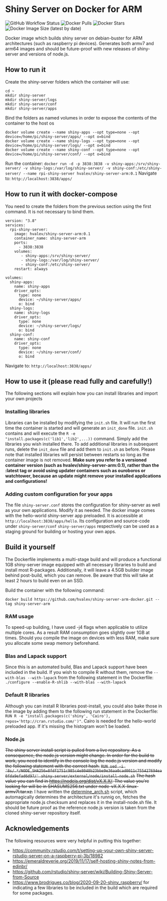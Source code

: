 # Shiny Server on Docker for ARM

![GitHub Workflow Status](https://img.shields.io/github/workflow/status/hvalev/shiny-server-arm-docker/ci)
![Docker Pulls](https://img.shields.io/docker/pulls/hvalev/shiny-server-arm)
![Docker Stars](https://img.shields.io/docker/stars/hvalev/shiny-server-arm)
![Docker Image Size (latest by date)](https://img.shields.io/docker/image-size/hvalev/shiny-server-arm)

Docker image which builds shiny server on debian-buster for ARM architectures (such as raspberry pi devices). Generates both armv7 and arm64 images and should be future-proof with new releases of shiny-server and versions of node.js.

## How to run it
Create the shiny-server folders which the container will use:
```
cd ~
mkdir shiny-server
mkdir shiny-server/logs
mkdir shiny-server/conf
mkdir shiny-server/apps
```
Bind the folders as named volumes in order to expose the contents of the container to the host os
```
docker volume create --name shiny-apps --opt type=none --opt device=/home/pi/shiny-server/apps/ --opt o=bind
docker volume create --name shiny-logs --opt type=none --opt device=/home/pi/shiny-server/logs/ --opt o=bind
docker volume create --name shiny-conf --opt type=none --opt device=/home/pi/shiny-server/conf/ --opt o=bind
```
Run the container:
```docker run -d -p 3838:3838 -v shiny-apps:/srv/shiny-server/ -v shiny-logs:/var/log/shiny-server/ -v shiny-conf:/etc/shiny-server/ --name rpi-shiny-server hvalev/shiny-server-arm:0.1```
Navigate to:
```http://localhost:3838/apps/```

## How to run it with docker-compose
You need to create the folders from the previous section using the first command. It is not necessary to bind them.
```
version: "3.8"
services:
  rpi-shiny-server:
    image: hvalev/shiny-server-arm:0.1
    container_name: shiny-server-arm
    ports:
      - 3838:3838
    volumes:
       - shiny-apps:/srv/shiny-server/
       - shiny-logs:/var/log/shiny-server/
       - shiny-conf:/etc/shiny-server/
    restart: always

volumes:
  shiny-apps:
    name: shiny-apps
    driver_opts:
      type: none
      device: ~/shiny-server/apps/
      o: bind
  shiny-logs:
    name: shiny-logs
    driver_opts:
      type: none
      device: ~/shiny-server/logs/
      o: bind
  shiny-conf:
    name: shiny-conf
    driver_opts:
      type: none
      device: ~/shiny-server/conf/
      o: bind
```
Navigate to:
```http://localhost:3838/apps/```

## How to use it (please read fully and carefully!)
The following sections will explain how you can install libraries and import your own projects

### Installing libraries
Libraries can be installed by modifying the ```init.sh``` file. It will run the first time the container is started and will generate an ```init_done``` file. ```init.sh``` contains and will execute the ```R -e "install.packages(c('lib1','lib2',...))``` command. Simply add the libraries you wish installed there. To add additional libraries in subsequent runs, delete the ```init_done``` file and add them to ```init.sh``` as before. Please note that installed libraries will persist between restarts so long as the container image is not removed. **Make sure you refer to a versioned container version (such as hvalev/shiny-server-arm:0.1), rather than the :latest tag or avoid using updater containers such as ouroboros or watchtower, because an update might remove your installed applications and configurations!**

### Adding custom configuration for your apps
The file ```shiny-server.conf``` stores the configuration for shiny-server as well as your own applications. Modify it as needed. The docker image comes with the hello-world shiny-server app preloaded. It is accessible at ```http://localhost:3838/apps/hello```. Its configuration and source-code under ```shiny-server/conf``` ```shiny-server/apps``` respectively can be used as a staging ground for building or hosting your own apps.

## Build it yourself
The Dockerfile implements a multi-stage build and will produce a functional 1GB shiny-server image equipped with all necessary libraries to build and install most R-packages. Additionally, it will leave a 4.5GB builder image behind post-build, which you can remove. Be aware that this will take at least 2 hours to build even on an SSD.

Build the container with the following command:
```
docker build https://github.com/hvalev/shiny-server-arm-docker.git --tag shiny-server-arm
```

### RAM usage
To speed-up building, I have used -j4 flags when applicable to utilize multiple cores. As a result RAM consumption goes slightly over 1GB at times. Should you compile the image on devices with less RAM, make sure you allocate some swap memory beforehand.

### Blas and Lapack support
Since this is an automated build, Blas and Lapack support have been included in the build.
If you wish to compile R without them, remove the ```--with-blas --with-lapack``` from the following statement in the Dockerfile: ```./configure --enable-R-shlib --with-blas --with-lapack```

### Default R libraries
Although you can install R libraries post-install, you could also bake those in the image by adding them to the following run statement in the Dockerfile:
```RUN R -e "install.packages(c('shiny', 'Cairo'), repos='http://cran.rstudio.com/')"```.
Cairo is needed for the hello-world preloaded app. If it's missing the histogram won't be loaded.

### Node.js
~~The shiny server install script is pulled from a live repository. As a consequence, the node.js version might change. In order for the build to work, you need to identify in the console log the node.js version and modify the following statement with the correct hash.~~
~~`RUN sed -i '8s/.*/NODE_SHA256=8fdf1751c985c4e8048b23bbe9e36aa0cad0011c755427694ea0fda9efad6d97/' shiny-server/external/node/install-node.sh`~~
~~The hash value you can find in https://nodejs.org/dist/vX.X.X/. The value you're looking for will be in SHASUMS256.txt under node-vX.X.X-linux-armv7l.tar.xz.~~
I have written the [determine_arch.sh](https://github.com/hvalev/shiny-server-arm-docker/blob/master/determine_arch.sh) script, which automagically determines the architecture it's runnig on, fetches the appropriate node.js checksum and replaces it in the install-node.sh file. It should be future proof as the reference node.js version is taken from the cloned shiny-server repository itself.

## Acknowledgements
The following resources were very helpful in putting this together:
* https://community.rstudio.com/t/setting-up-your-own-shiny-server-rstudio-server-on-a-raspberry-pi-3b/18982
* https://emeraldreverie.org/2019/11/17/self-hosting-shiny-notes-from-edinbr/
* https://github.com/rstudio/shiny-server/wiki/Building-Shiny-Server-from-Source
* https://www.brodrigues.co/blog/2020-09-20-shiny_raspberry/ for indicating a few libraries to be included in the build which are required for some packages.